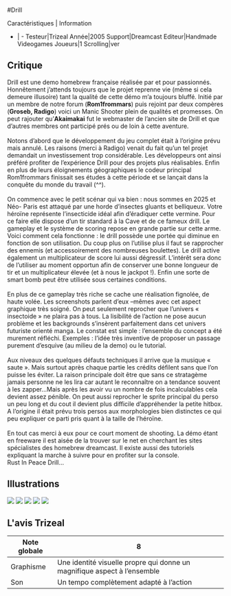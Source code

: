 #Drill

Caractéristiques | Information
- | -
Testeur|Trizeal
Année|2005
Support|Dreamcast
Editeur|Handmade Videogames
Joueurs|1
Scrolling|ver

## Critique
Drill est une demo homebrew française réalisée par et pour passionnés. Honnêtement j’attends toujours que le projet reprenne vie (même si cela demeure illusoire) tant la qualité de cette démo m’a toujours bluffé. Initié par un membre de notre forum (<b>Rom1frommars</b>) puis rejoint par deux compères (<b>Groseb, Radigo</b>) voici un Manic Shooter plein de qualités et promesses. On peut rajouter qu’<b>Akaimakai</b> fut le webmaster de l’ancien site de Drill et que d’autres membres ont participé prés ou de loin à cette aventure.<br/><br/>Notons d’abord que le développement du jeu complet était à l’origine prévu mais annulé. Les raisons (merci à Radigo) venait du fait qu’un tel projet demandait un investissement trop considérable. Les développeurs ont ainsi préféré profiter de l’expérience Drill pour des projets plus réalisables. Enfin en plus de leurs éloignements géographiques le codeur principal Rom1frommars finissait ses études à cette période et se lançait dans la conquête du monde du travail (^^).<br/><br/>On commence avec le petit scénar qui va bien : nous sommes en 2025 et Néo- Paris est attaqué par une horde d’insectes gluants et belliqueux. Votre héroïne représente l’insecticide idéal afin d’éradiquer cette vermine. Pour ce faire elle dispose d’un tir standard à la Cave et de ce fameux drill. Le gameplay et le système de scoring repose en grande partie sur cette arme. Voici comment cela fonctionne : le drill possède une portée qui diminue en fonction de son utilisation. Du coup plus on l’utilise plus il faut se rapprocher des ennemis (et accessoirement des nombreuses boulettes). Le drill active également un multiplicateur de score lui aussi dégressif. L’intérêt sera donc de l’utiliser au moment opportun afin de conserver une bonne longueur de tir et un multiplicateur élevée (et à nous le jackpot !). Enfin une sorte de smart bomb peut être utilisée sous certaines conditions.<br/><br/>En plus de ce gameplay très riche se cache une réalisation fignolée, de haute volée. Les screenshots parlent d’eux –mêmes avec cet aspect graphique très soigné. On peut seulement reprocher que l’univers « insectoide » ne plaira pas à tous. La lisibilité de l’action ne pose aucun problème et les backgrounds s’insèrent parfaitement dans cet univers futuriste orienté manga. Le constat est simple : l’ensemble du concept a été murement réfléchi. Exemples : l’idée très inventive de proposer un passage purement d’esquive (au milieu de la demo) ou le tutorial.<br/><br/>Aux niveaux des quelques défauts techniques il arrive que la musique « saute ». Mais surtout après chaque partie les crédits défilent sans que l’on puisse les éviter. La raison principale doit être que sans ce stratagème jamais personne ne les lira car autant le reconnaître on a tendance souvent à les zapper…Mais après les avoir vu un nombre de fois incalculables cela devient assez pénible. On peut aussi reprocher le sprite principal du perso un peu long et du cout il devient plus difficile d’appréhender la petite hitbox. A l’origine il était prévu trois persos aux morphologies bien distinctes ce qui peu expliquer ce parti pris quant à la taille de l’héroïne.<br/><br/>En tout cas merci à eux pour ce court moment de shooting. La démo étant en freeware il est aisée de la trouver sur le net en cherchant les sites spécialistes des homebrew dreamcast. Il existe aussi des tutoriels expliquant la marche à suivre pour en profiter sur la console.<br/>Rust In Peace Drill…

## Illustrations
![](http://www.shmup.com/images/thumbs/img_fiche_1_1398.png)
![](http://www.shmup.com/images/thumbs/img_fiche_2_1398.png)
![](http://www.shmup.com/images/thumbs/img_fiche_3_1398.png)
![](http://www.shmup.com/images/thumbs/img_fiche_4_1398.png)
![](http://www.shmup.com/images/thumbs/)

## L'avis Trizeal
Note globale|8
-|-
Graphisme|Une identité visuelle propre qui donne un magnifique aspect à l’ensemble
Son|Un tempo complètement adapté à l’action
